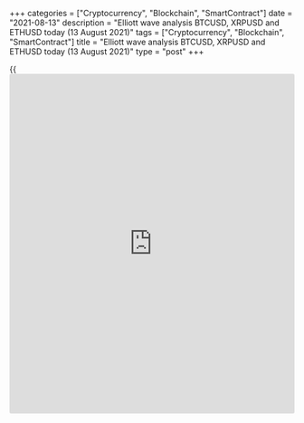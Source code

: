 +++
categories = ["Cryptocurrency", "Blockchain", "SmartContract"]
date = "2021-08-13"
description = "Elliott wave analysis BTCUSD, XRPUSD and ETHUSD today (13 August 2021)"
tags = ["Cryptocurrency", "Blockchain", "SmartContract"]
title = "Elliott wave analysis BTCUSD, XRPUSD and ETHUSD today (13 August 2021)"
type = "post"
+++

{{<iframe id="large-banner" src="https://www.bounty.group/#slide=16.0" width="100%" height="600" scrolling="no" style="border: 0px solid rgb(216, 221, 230); border-radius: 3px;">}}

2021-08-13

2021-08-13

Short-term forecast for BTCUSD, XRPUSD and ETHUSD 13.08.2021Roman Onegin

I welcome my readers!

I have prepared a short-term cryptocurrency forecast based on Elliott
wave analysis of Bitcoin, Ripple, and Ethereum. I offer entry signals to
trade each cryptocurrency.

In the coming trading days, a slight increase in prices for three
cryptocurrencies and the completion of bullish impulses are expected.

The article covers the following subjects:

##  **Elliott wave Bitcoin analysis**

The BTCUSD market is rising within the impulse wave (C), which is the
final leg in the bullish correction [B]. As part of the wave (C), sub-
waves 1-2-3-4 are completed, while the last sub-wave 5 is still
unfolding. For its completion, a sub-wave [5] is required. Most likely,
the market will reach the level of 49991.00. One could enter buy trades
in the current situation.

### Trading plan for [BTCUSD][1] today:

Buy 45174.99, TP 49991.00

##  **Elliott wave Ripple analysis**

The XRPUSD market is unfolding the upward impulse wave C, which is the
final part of the zigzag linking wave (X). Wave C consists of five sub-
waves [1] - [2] - [3] - [4] - [5]. A few days ago, the market finished
declining within the correction [4], and began to rise. Most likely, a
bullish wave [5] is unfolding, which will take the form of an impulse
(1) - (2) - (3) - (4) - (5). Its completion is expected at level 1.400.

### Trading plan for [XRPUSD][2] **** today:

Buy 0.988, TP 1.400

* * *

##  **Elliott wave Ethereum analysis**

The last section of the ETHUSD chart shows the market growth within a
bullish impulse wave. It seems that at the moment, sub-waves (1) - (2) -
(3) - (4) are completed. The sub-wave (5) is unfolding as an impulse
1-2-3-4-5. Most likely, the development of wave 5 has begun, which
serves as the last part of the beforementioned impulse. Within wave 5,
the price may rise above level 3280.00. In the current situation, one
can consider opening buy deals to take profit at the abovementioned
level.

### Trading plan for [ETHUSD][3] **** today:

Buy 3115.09, TP 3280.00

* * *

P.S. Did you like my article? Share it in social networks: it will be
the best “thank you" :)

Ask me questions and comment below. I’ll be glad to answer your
questions and give necessary explanations.

 **Useful links:**

  * I recommend trying to trade with a reliable broker [here][4]. The system allows you to trade by yourself or copy successful traders from all across the globe.
  * Use my promo-code BLOG for getting deposit bonus 50% on LiteForex platform. Just enter this code in the appropriate field while [depositing][5] your trading account.
  * Telegram chat for traders: <t.me/liteforexengchat>. We are sharing the signals and trading experience
  * Telegram channel with high-quality analytics, Forex reviews, training articles, and other useful things for traders <t.me/liteforex>

## Price chart of BTCUSD in real time mode

The content of this article reflects the author’s opinion and does not
necessarily reflect the official position of LiteForex. The material
published on this page is provided for informational purposes only and
should not be considered as the provision of investment advice for the
purposes of Directive 2004/39/EC.

Rate this article:

{{value}}

( {{count}} {{title}} )

   1. my.liteforex.com/trading/chart?symbol=BTCUSD
   2. my.liteforex.com/trading/chart?symbol=XRPUSD
   3. my.liteforex.com/trading/chart?symbol=ETHUSD
   4. my.liteforex.com/?category=analysts-opinions&slug=short-term-forecast-for-[BTC](https://www.playgroundfx.com/blog/who-is-the-creator-of-bitcoin/)usd-xrpusd-and-ethusd-13082021&openPopup=%2Fregistration%2Fpopup&utm_source=blog&utm_medium=article&utm_campaign=bonus
   5. my.liteforex.com/deposit/?category=analysts-opinions&slug=short-term-forecast-for-[BTC](https://www.playgroundfx.com/blog/who-is-the-creator-of-bitcoin/)usd-xrpusd-and-ethusd-13082021&promo_code=BLOG&utm_source=blog&utm_medium=article&utm_campaign=bonus